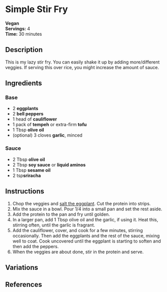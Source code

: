 # Simple Stir Fry

**Vegan**  
**Servings:** 4  
**Time:** 30 minutes

## Description

This is my lazy stir fry. You can easily shake it up by adding more/different veggies. If serving this over rice, you might increase the amount of sauce.

## Ingredients

### Base

- 2 **eggplants**
- 2 **bell peppers**
- 1 head of **cauliflower**
- 1 pack of **tempeh** or extra-firm **tofu**
- 1 Tbsp **olive oil**
- (optional) 3 cloves **garlic**, minced

### Sauce

- 2 Tbsp **olive oil**
- 2 Tbsp **soy sauce** or **liquid aminos**
- 1 Tbsp **sesame oil**
- 2 tsp**sriracha**

## Instructions

1. Chop the veggies and [salt the eggplant](../README.md#Salting-Eggplant). Cut the protein into strips.
2. Mix the sauce in a bowl. Pour 1/4 into a small pan and set the rest aside.
3. Add the protein to the pan and fry until golden.
4. In a larger pan, add 1 Tbsp olive oil and the garlic, if using it. Heat this, stirring often, until the garlic is fragrant.
5. Add the cauliflower, cover, and cook for a few minutes, stirring occasionally. Then add the eggplants and the rest of the sauce, mixing well to coat. Cook uncovered until the eggplant is starting to soften and then add the peppers.
6. When the veggies are about done, stir in the protein and serve.

## Variations

## References